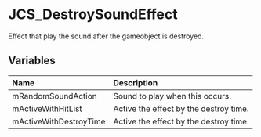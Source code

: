 # JCS_DestroySoundEffect

Effect that play the sound after the gameobject is destroyed.

## Variables

| Name                   | Description                            |
|:-----------------------|:---------------------------------------|
| mRandomSoundAction     | Sound to play when this occurs.        |
| mActiveWithHitList     | Active the effect by the destroy time. |
| mActiveWithDestroyTime | Active the effect by the destroy time. |
